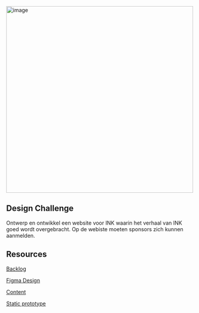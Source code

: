 <img width="500" alt="image" src="https://github.com/fdnd-agency/INK/assets/1061632/def21303-186d-41a8-b4da-da59c56cb907">

## Design Challenge

Ontwerp en ontwikkel een website voor INK waarin het verhaal van INK goed wordt overgebracht. Op de webiste moeten sponsors zich kunnen aanmelden.

## Resources

[Backlog](https://github.com/orgs/fdnd-agency/projects/22)

[Figma Design](https://www.figma.com/file/tb8gXmzX9G17gIXXVSXifw/INK-DIEGO%2FNANDITA%2FMILAN%2FRALPH?type=design&node-id=0%3A1&t=QpH4rPLnaaEkDbZE-1)  

[Content]()  

[Static prototype](https://milanrolie.github.io/proof-of-concept/)

